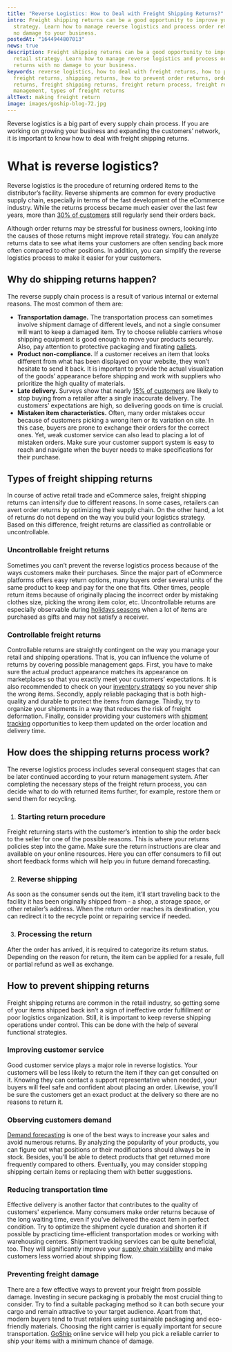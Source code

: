 ```yaml
---
title: "Reverse Logistics: How to Deal with Freight Shipping Returns?"
intro: Freight shipping returns can be a good opportunity to improve your retail
  strategy. Learn how to manage reverse logistics and process order returns with
  no damage to your business.
postedAt: "1644944807013"
news: true
description: Freight shipping returns can be a good opportunity to improve your
  retail strategy. Learn how to manage reverse logistics and process order
  returns with no damage to your business.
keywords: reverse logistics, how to deal with freight returns, how to prevent
  freight returns, shipping returns, how to prevent order returns, order
  returns, freight shipping returns, freight return process, freight return
  management, types of freight returns
altText: making freight return
image: images/goship-blog-72.jpg
---
```



Reverse logistics is a big part of every supply chain process. If you are working on growing your business and expanding the customers’ network, it is important to know how to deal with freight shipping returns.

# What is reverse logistics?



Reverse logistics is the procedure of returning ordered items to the distributor’s facility. Reverse shipments are common for every productive supply chain, especially in terms of the fast development of the eCommerce industry. While the returns process became much easier over the last few years, more than [30% of customers](https://www.invespcro.com/blog/ecommerce-product-return-rate-statistics/) still regularly send their orders back. 



Although order returns may be stressful for business owners, looking into the causes of those returns might improve retail strategy. You can analyze returns data to see what items your customers are often sending back more often compared to other positions. In addition, you can simplify the reverse logistics process to make it easier for your customers.

## Why do shipping returns happen?

The reverse supply chain process is a result of various internal or external reasons. The most common of them are:



* **Transportation damage.** The transportation process can sometimes involve shipment damage of different levels, and not a single consumer will want to keep a damaged item. Try to choose reliable carriers whose shipping equipment is good enough to move your products securely. Also, pay attention to protective packaging and fixating [pallets](https://www.goship.com/posts/package-vs-pallet-shipping).
* **Product non-compliance.** If a customer receives an item that looks different from what has been displayed on your website, they won’t hesitate to send it back. It is important to provide the actual visualization of the goods’ appearance before shipping and work with suppliers who prioritize the high quality of materials.
* **Late delivery.** Surveys show that nearly [15% of customers](https://www.websitemagazine.com/blog/the-impact-of-late-and-inaccurate-deliveries-on-customer-loyalty) are likely to stop buying from a retailer after a single inaccurate delivery. The customers’ expectations are high, so delivering goods on time is crucial.
* **Mistaken item characteristics.** Often, many order mistakes occur because of customers picking a wrong item or its variation on site. In this case, buyers are prone to exchange their orders for the correct ones. Yet, weak customer service can also lead to placing a lot of mistaken orders. Make sure your customer support system is easy to reach and navigate when the buyer needs to make specifications for their purchase.

## Types of freight shipping returns



In course of active retail trade and eCommerce sales, freight shipping returns can intensify due to different reasons. In some cases, retailers can avert order returns by optimizing their supply chain. On the other hand, a lot of returns do not depend on the way you build your logistics strategy. Based on this difference, freight returns are classified as controllable or uncontrollable.



### Uncontrollable freight returns



Sometimes you can’t prevent the reverse logistics process because of the ways customers make their purchases. Since the major part of eCommerce platforms offers easy return options, many buyers order several units of the same product to keep and pay for the one that fits. Other times, people return items because of originally placing the incorrect order by mistaking clothes size, picking the wrong item color, etc. Uncontrollable returns are especially observable during [holidays seasons](https://www.goship.com/posts/preparing-your-business-for-the-holiday-season) when a lot of items are purchased as gifts and may not satisfy a receiver.



### Controllable freight returns

Controllable returns are straightly contingent on the way you manage your retail and shipping operations. That is, you can influence the volume of returns by covering possible management gaps. First, you have to make sure the actual product appearance matches its appearance on marketplaces so that you exactly meet your customers’ expectations. It is also recommended to check on your [inventory strategy](https://www.goship.com/posts/attain-better-inventory-accuracy-to-improve-order-fulfillment) so you never ship the wrong items. Secondly, apply reliable packaging that is both high-quality and durable to protect the items from damage. Thirdly, try to organize your shipments in a way that reduces the risk of freight deformation. Finally, consider providing your customers with [shipment tracking](https://www.goship.com/posts/3-reasons-shipment-tracking-matters) opportunities to keep them updated on the order location and delivery time.



## How does the shipping returns process work?

The reverse logistics process includes several consequent stages that can be later continued according to your return management system. After completing the necessary steps of the freight return process, you can decide what to do with returned items further, for example, restore them or send them for recycling.



1. ### Starting return procedure



Freight returning starts with the customer’s intention to ship the order back to the seller for one of the possible reasons. This is where your returns policies step into the game. Make sure the return instructions are clear and available on your online resources. Here you can offer consumers to fill out short feedback forms which will help you in future demand forecasting.



2. ### Reverse shipping



As soon as the consumer sends out the item, it’ll start traveling back to the facility it has been originally shipped from - a shop, a storage space, or other retailer’s address. When the return order reaches its destination, you can redirect it to the recycle point or repairing service if needed.



3. ### Processing the return



After the order has arrived, it is required to categorize its return status. Depending on the reason for return, the item can be applied for a resale, full or partial refund as well as exchange.

## How to prevent shipping returns

Freight shipping returns are common in the retail industry, so getting some of your items shipped back isn’t a sign of ineffective order fulfillment or poor logistics organization. Still, it is important to keep reverse shipping operations under control. This can be done with the help of several functional strategies.



### Improving customer service

Good customer service plays a major role in reverse logistics. Your customers will be less likely to return the item if they can get consulted on it. Knowing they can contact a support representative when needed, your buyers will feel safe and confident about placing an order. Likewise, you’ll be sure the customers get an exact product at the delivery so there are no reasons to return it.



### Observing customers demand

[Demand forecasting](https://www.goship.com/posts/how-to-optimize-order-fulfillment-to-avoid-overstocking-and-understocking) is one of the best ways to increase your sales and avoid numerous returns. By analyzing the popularity of your products, you can figure out what positions or their modifications should always be in stock. Besides, you’ll be able to detect products that get returned more frequently compared to others. Eventually, you may consider stopping shipping certain items or replacing them with better suggestions.



### Reducing transportation time

Effective delivery is another factor that contributes to the quality of customers' experience. Many consumers make order returns because of the long waiting time, even if you’ve delivered the exact item in perfect condition. Try to optimize the shipment cycle duration and shorten it if possible by practicing time-efficient transportation modes or working with warehousing centers. Shipment tracking services can be quite beneficial, too. They will significantly improve your [supply chain visibility](https://www.goship.com/posts/what-is-supply-chain-visibility-and-why-is-it-important) and make customers less worried about shipping flow.

### Preventing freight damage

There are a few effective ways to prevent your freight from possible damage. Investing in secure packaging is probably the most crucial thing to consider. Try to find a suitable packaging method so it can both secure your cargo and remain attractive to your target audience. Apart from that, modern buyers tend to trust retailers using sustainable packaging and eco-friendly materials. Choosing the right carrier is equally important for secure transportation. [GoShip](https://www.goship.com/) online service will help you pick a reliable carrier to ship your items with a minimum chance of damage.